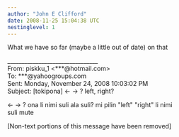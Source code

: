 ```yaml
---
author: "John E Clifford"
date: 2008-11-25 15:04:38 UTC
nestinglevel: 1
---
```

What we have so far (maybe a little out of date) on that  
  
  
  
  
\_\_\_\_\_\_\_\_\_\_\_\_\_\_\_\_\_\_\_\_\_\_\_\_\_\_\_\_\_\_\_\_  
From: piskku\_1 <\*\*\*@hotmail.com>  
To: \*\*\*@yahoogroups.com  
Sent: Monday, November 24, 2008 10:03:02 PM  
Subject: \[tokipona\] <- -> ? left, right?  
  
  
<- -> ? ona li nimi suli ala suli? mi pilin "left" "right" li nimi  
suli mute  
  
  
  
  
  
  
\[Non-text portions of this message have been removed\]